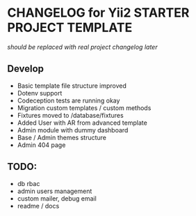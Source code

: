 CHANGELOG for Yii2 STARTER PROJECT TEMPLATE
=====================

*should be replaced with real project changelog later* 

Develop
---------------------
* Basic template file structure improved
* Dotenv support
* Codeception tests are running okay
* Migration custom templates / custom methods
* Fixtures moved to /database/fixtures
* Added User with AR from advanced template
* Admin module with dummy dashboard
* Base / Admin themes structure
* Admin 404 page

TODO:
----------------------
* db rbac
* admin users management
* custom mailer, debug email
* readme / docs
